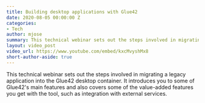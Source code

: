 ```yaml
---
title: Building desktop applications with Glue42
date: 2020-08-05 00:00:00 Z
categories:
- Tech
author: mjose
summary: This technical webinar sets out the steps involved in migrating a legacy application into the Glue42 desktop container, and introduces some of Glue42's main features.
layout: video_post
video_url: https://www.youtube.com/embed/kxcMvyshMx8
short-author-aside: true
---
```


This technical webinar sets out the steps involved in migrating a legacy application into the Glue42 desktop container. It introduces you to some of Glue42's main features and also covers some of the value-added features you get with the tool, such as integration with external services.
